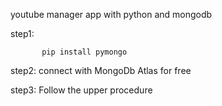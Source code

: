                            
 youtube manager app with python and mongodb

step1:                

           pip install pymongo 

step2:   connect with MongoDb Atlas for free 

step3:   Follow the upper procedure 
